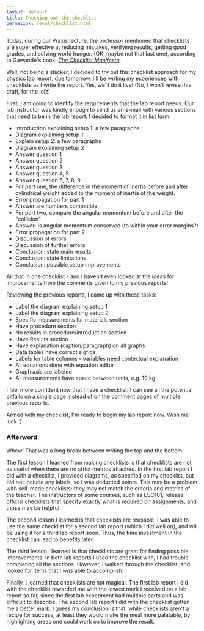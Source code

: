 ```yaml
---
layout: default
title: Checking out the checklist
permalink: /eval/checklist.html
---
```


Today, during our Praxis lecture, the professor mentioned that checklists are super effective at reducing mistakes, verifying results, getting good grades, and solving world hunger. (OK, maybe not that last one), according to Gawande's book, [_The Checklist Manifesto_](http://www.amazon.com/The-Checklist-Manifesto-Things-Right/dp/0312430000).

Well, not being a slacker, I decided to try out this checklist approach for my physics lab report, due tomorrow. I'll be writing my experiences with checklists as I write the report. Yes, we'll do it live! (No, I won't revise this draft, for the lolz)

First, I am going to identify the requirements that the lab report needs. Our lab instructor was kindly enough to send us an e-mail with various sections that need to be in the lab report. I decided to format it in list form.

 - Introduction explaining setup 1: a few paragraphs
 - Diagram explaining setup 1
 - Explain setup 2: a few paragraphs
 - Diagram explaining setup 2
 - Answer question 1
 - Answer question 2
 - Answer question 3
 - Answer question 4, 5
 - Answer question 6, 7, 8, 9
 - For part one, the difference in the moment of inertia before and after cylindrical weight added to the moment of inertia of the weight. 
 - Error propagation for part 1
 - Answer are numbers compatible
 - For part two, compare the angular momentum before and after the "collision"
 - Answer: Is angular momentum conserved (to within your error margins?)
 - Error propagation for part 2
 - Discussion of errors
 - Discussion of further errors
 - Conclusion: state main results
 - Conclusion: state limitations
 - Conclusion: possible setup improvements

All that in one checklist - and I haven't even looked at the ideas for improvements from the comments given to my previous reports!

Reviewing the previous reports, I came up with these tasks:
 - Label the diagram explaining setup 1
 - Label the diagram explaining setup 2
 - Specific measurements for materials section
 - Have procedure section
 - No results in procedure/introduction section
 - Have Results section
 - Have explanation (caption/paragraph) on all graphs
 - Data tables have correct sigfigs
 - Labels for table columns - variables need contextual explanation
 - All equations done with equation editor
 - Graph axis are labeled
 - All measurements have space between units, e.g. 10 kg

I feel more confident now that I have a checklist: I can see all the potential pitfalls on a single page instead of on the comment pages of multiple previous reports.

Armed with my checklist, I'm ready to begin my lab report now. Wish me luck :)

### Afterword

Whew! That was a long break between writing the top and the bottom.

The first lesson I learned from making checklists is that checklists are not as useful when there are no strict metrics attached. In the first lab report I did with a checklist, I provided diagrams, as specified on my checklist, but did not include any labels, so I was deducted points. This may be a problem with self-made checklists: they may not match the criteria and metrics of the teacher. The instructors of some courses, such as ESC101, release official checklists that specify exactly what is required on assignments, and those may be helpful.

The second lesson I learned is that checklists are reusable. I was able to use the same checklist for a second lab report (which I did well on), and will be using it for a third lab report soon. Thus, the time investment in the checklist can lead to benefits later.

The third lesson I learned is that checklists are great for finding possible improvements. In both lab reports I used the checklist with, I had trouble completing all the sections. However, I walked through the checklist, and looked for items that I _was_ able to accomplish.

Finally, I learned that checklists are not magical. The first lab report I did with the checklist rewarded me with the lowest mark I received on a lab report so far, since the first lab experiment had multiple parts and was difficult to describe. The second lab report I did with the checklist gotten me a better mark. I guess my conclusion is that, while checklists aren't a recipe for success, at least they would make the meal more palatable, by highlighting areas one could work on to improve the result.
